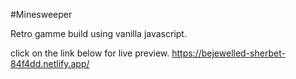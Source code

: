 #Minesweeper

Retro gamme build using vanilla javascript.

click on the link below for live preview.
https://bejewelled-sherbet-84f4dd.netlify.app/

